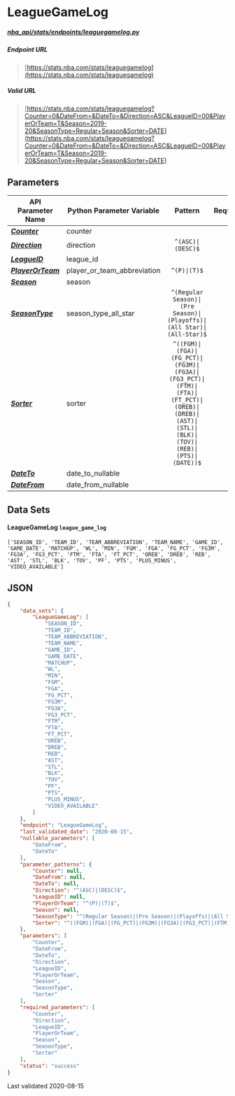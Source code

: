 # LeagueGameLog
##### [nba_api/stats/endpoints/leaguegamelog.py](https://github.com/swar/nba_api/blob/master/nba_api/stats/endpoints/leaguegamelog.py)

##### Endpoint URL
>[https://stats.nba.com/stats/leaguegamelog](https://stats.nba.com/stats/leaguegamelog)

##### Valid URL
>[https://stats.nba.com/stats/leaguegamelog?Counter=0&DateFrom=&DateTo=&Direction=ASC&LeagueID=00&PlayerOrTeam=T&Season=2019-20&SeasonType=Regular+Season&Sorter=DATE](https://stats.nba.com/stats/leaguegamelog?Counter=0&DateFrom=&DateTo=&Direction=ASC&LeagueID=00&PlayerOrTeam=T&Season=2019-20&SeasonType=Regular+Season&Sorter=DATE)

## Parameters
API Parameter Name | Python Parameter Variable | Pattern | Required | Nullable
------------ | ------------ | :-----------: | :---: | :---:
[_**Counter**_](https://github.com/swar/nba_api/blob/master/docs/nba_api/stats/library/parameters.md#Counter) | counter |  | `Y` |  | 
[_**Direction**_](https://github.com/swar/nba_api/blob/master/docs/nba_api/stats/library/parameters.md#Direction) | direction | `^(ASC)\|(DESC)$` | `Y` |  | 
[_**LeagueID**_](https://github.com/swar/nba_api/blob/master/docs/nba_api/stats/library/parameters.md#LeagueID) | league_id |  | `Y` |  | 
[_**PlayerOrTeam**_](https://github.com/swar/nba_api/blob/master/docs/nba_api/stats/library/parameters.md#PlayerOrTeam) | player_or_team_abbreviation | `^(P)\|(T)$` | `Y` |  | 
[_**Season**_](https://github.com/swar/nba_api/blob/master/docs/nba_api/stats/library/parameters.md#Season) | season |  | `Y` |  | 
[_**SeasonType**_](https://github.com/swar/nba_api/blob/master/docs/nba_api/stats/library/parameters.md#SeasonType) | season_type_all_star | `^(Regular Season)\|(Pre Season)\|(Playoffs)\|(All Star)\|(All-Star)$` | `Y` |  | 
[_**Sorter**_](https://github.com/swar/nba_api/blob/master/docs/nba_api/stats/library/parameters.md#Sorter) | sorter | `^((FGM)\|(FGA)\|(FG_PCT)\|(FG3M)\|(FG3A)\|(FG3_PCT)\|(FTM)\|(FTA)\|(FT_PCT)\|(OREB)\|(DREB)\|(AST)\|(STL)\|(BLK)\|(TOV)\|(REB)\|(PTS)\|(DATE))$` | `Y` |  | 
[_**DateTo**_](https://github.com/swar/nba_api/blob/master/docs/nba_api/stats/library/parameters.md#DateTo) | date_to_nullable |  |  | `Y` | 
[_**DateFrom**_](https://github.com/swar/nba_api/blob/master/docs/nba_api/stats/library/parameters.md#DateFrom) | date_from_nullable |  |  | `Y` | 

## Data Sets
#### LeagueGameLog `league_game_log`
```text
['SEASON_ID', 'TEAM_ID', 'TEAM_ABBREVIATION', 'TEAM_NAME', 'GAME_ID', 'GAME_DATE', 'MATCHUP', 'WL', 'MIN', 'FGM', 'FGA', 'FG_PCT', 'FG3M', 'FG3A', 'FG3_PCT', 'FTM', 'FTA', 'FT_PCT', 'OREB', 'DREB', 'REB', 'AST', 'STL', 'BLK', 'TOV', 'PF', 'PTS', 'PLUS_MINUS', 'VIDEO_AVAILABLE']
```


## JSON
```json
{
    "data_sets": {
        "LeagueGameLog": [
            "SEASON_ID",
            "TEAM_ID",
            "TEAM_ABBREVIATION",
            "TEAM_NAME",
            "GAME_ID",
            "GAME_DATE",
            "MATCHUP",
            "WL",
            "MIN",
            "FGM",
            "FGA",
            "FG_PCT",
            "FG3M",
            "FG3A",
            "FG3_PCT",
            "FTM",
            "FTA",
            "FT_PCT",
            "OREB",
            "DREB",
            "REB",
            "AST",
            "STL",
            "BLK",
            "TOV",
            "PF",
            "PTS",
            "PLUS_MINUS",
            "VIDEO_AVAILABLE"
        ]
    },
    "endpoint": "LeagueGameLog",
    "last_validated_date": "2020-08-15",
    "nullable_parameters": [
        "DateFrom",
        "DateTo"
    ],
    "parameter_patterns": {
        "Counter": null,
        "DateFrom": null,
        "DateTo": null,
        "Direction": "^(ASC)|(DESC)$",
        "LeagueID": null,
        "PlayerOrTeam": "^(P)|(T)$",
        "Season": null,
        "SeasonType": "^(Regular Season)|(Pre Season)|(Playoffs)|(All Star)|(All-Star)$",
        "Sorter": "^((FGM)|(FGA)|(FG_PCT)|(FG3M)|(FG3A)|(FG3_PCT)|(FTM)|(FTA)|(FT_PCT)|(OREB)|(DREB)|(AST)|(STL)|(BLK)|(TOV)|(REB)|(PTS)|(DATE))$"
    },
    "parameters": [
        "Counter",
        "DateFrom",
        "DateTo",
        "Direction",
        "LeagueID",
        "PlayerOrTeam",
        "Season",
        "SeasonType",
        "Sorter"
    ],
    "required_parameters": [
        "Counter",
        "Direction",
        "LeagueID",
        "PlayerOrTeam",
        "Season",
        "SeasonType",
        "Sorter"
    ],
    "status": "success"
}
```

Last validated 2020-08-15